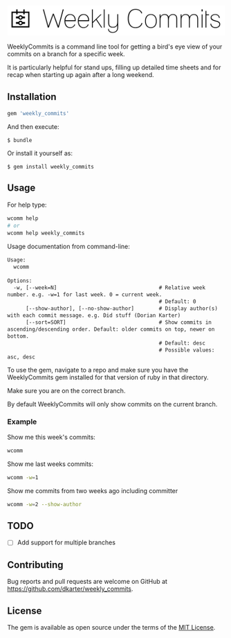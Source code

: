 ![WeeklyCommits](weekly_commits.png)

WeeklyCommits is a command line tool for getting a bird's eye view of your
commits on a branch for a specific week.

It is particularly helpful for stand ups, filling up detailed time sheets and
for recap when starting up again after a long weekend.

## Installation

```ruby
gem 'weekly_commits'
```

And then execute:

    $ bundle

Or install it yourself as:

    $ gem install weekly_commits

## Usage

For help type:

```sh
wcomm help
# or
wcomm help weekly_commits
```

Usage documentation from command-line:

```
Usage:
  wcomm

Options:
  -w, [--week=N]                                 # Relative week number. e.g. -w=1 for last week. 0 = current week.
                                                 # Default: 0
      [--show-author], [--no-show-author]        # Display author(s) with each commit message. e.g. Did stuff (Dorian Karter)
      [--sort=SORT]                              # Show commits in ascending/descending order. Default: older commits on top, newer on bottom.
                                                 # Default: desc
                                                 # Possible values: asc, desc
```

To use the gem, navigate to a repo and make sure you have the WeeklyCommits gem
installed for that version of ruby in that directory.

Make sure you are on the correct branch.

By default WeeklyCommits will only show commits on the current branch.

### Example

Show me this week's commits:

```sh
wcomm
```

Show me last weeks commits:

```sh
wcomm -w=1
```

Show me commits from two weeks ago including committer

```sh
wcomm -w=2 --show-author
```

## TODO

- [ ] Add support for multiple branches

## Contributing

Bug reports and pull requests are welcome on GitHub at
https://github.com/dkarter/weekly_commits.


## License

The gem is available as open source under the terms of the [MIT
License](http://opensource.org/licenses/MIT).

